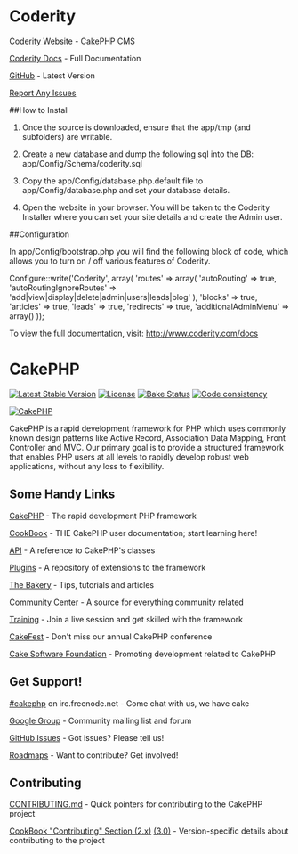 # Coderity

[Coderity Website](http://www.coderity.com) - CakePHP CMS

[Coderity Docs](http://www.coderity.com/docs) - Full Documentation

[GitHub](https://www.github.com/coderity/app) - Latest Version

[Report Any Issues](http://www.github.com/coderity/app/issues)

##How to Install

1) Once the source is downloaded, ensure that the app/tmp (and subfolders) are writable.

2) Create a new database and dump the following sql into the DB:
   app/Config/Schema/coderity.sql

3) Copy the app/Config/database.php.default file to app/Config/database.php and set your database details.

4) Open the website in your browser.  You will be taken to the Coderity Installer where you can set your site details and create the Admin user.

##Configuration

In app/Config/bootstrap.php you will find the following block of code, which allows you to turn on / off various features of Coderity.

   Configure::write('Coderity', array(
      'routes' => array(
                  'autoRouting' => true,
                  'autoRoutingIgnoreRoutes' => 'add|view|display|delete|admin|users|leads|blog'
               ),
      'blocks' => true,
      'articles' => true,
      'leads' => true,
      'redirects' => true,
      'additionalAdminMenu' => array()
   ));

To view the full documentation, visit: http://www.coderity.com/docs

# CakePHP

[![Latest Stable Version](https://poser.pugx.org/cakephp/cakephp/v/stable.svg)](https://packagist.org/packages/cakephp/cakephp)
[![License](https://poser.pugx.org/cakephp/cakephp/license.svg)](https://packagist.org/packages/cakephp/cakephp)
[![Bake Status](https://secure.travis-ci.org/cakephp/cakephp.png?branch=master)](http://travis-ci.org/cakephp/cakephp)
[![Code consistency](http://squizlabs.github.io/PHP_CodeSniffer/analysis/cakephp/cakephp/grade.svg)](http://squizlabs.github.io/PHP_CodeSniffer/analysis/cakephp/cakephp/)

[![CakePHP](http://cakephp.org/img/cake-logo.png)](http://www.cakephp.org)

CakePHP is a rapid development framework for PHP which uses commonly known design patterns like Active Record, Association Data Mapping, Front Controller and MVC.
Our primary goal is to provide a structured framework that enables PHP users at all levels to rapidly develop robust web applications, without any loss to flexibility.


## Some Handy Links

[CakePHP](http://www.cakephp.org) - The rapid development PHP framework

[CookBook](http://book.cakephp.org) - THE CakePHP user documentation; start learning here!

[API](http://api.cakephp.org) - A reference to CakePHP's classes

[Plugins](http://plugins.cakephp.org/) - A repository of extensions to the framework

[The Bakery](http://bakery.cakephp.org) - Tips, tutorials and articles

[Community Center](http://community.cakephp.org) - A source for everything community related

[Training](http://training.cakephp.org) - Join a live session and get skilled with the framework

[CakeFest](http://cakefest.org) - Don't miss our annual CakePHP conference

[Cake Software Foundation](http://cakefoundation.org) - Promoting development related to CakePHP


## Get Support!

[#cakephp](http://webchat.freenode.net/?channels=#cakephp) on irc.freenode.net - Come chat with us, we have cake

[Google Group](https://groups.google.com/group/cake-php) - Community mailing list and forum

[GitHub Issues](https://github.com/cakephp/cakephp/issues) - Got issues? Please tell us!

[Roadmaps](https://github.com/cakephp/cakephp/wiki#roadmaps) - Want to contribute? Get involved!


## Contributing

[CONTRIBUTING.md](CONTRIBUTING.md) - Quick pointers for contributing to the CakePHP project

[CookBook "Contributing" Section (2.x)](http://book.cakephp.org/2.0/en/contributing.html) [(3.0)](http://book.cakephp.org/3.0/en/contributing.html) - Version-specific details about contributing to the project